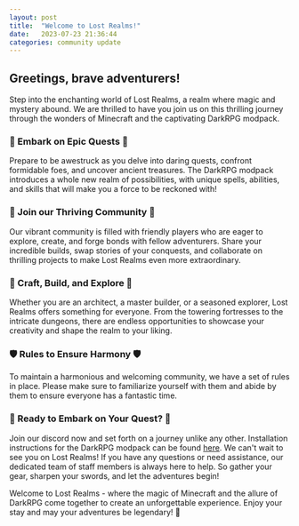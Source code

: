 ```yaml
---
layout: post
title:  "Welcome to Lost Realms!"
date:   2023-07-23 21:36:44
categories: community update
---
```

## Greetings, brave adventurers! ##

Step into the enchanting world of Lost Realms, a realm where magic and mystery abound. We are thrilled to have you join us on this thrilling journey through the wonders of Minecraft and the captivating DarkRPG modpack.

### 🏰 Embark on Epic Quests 🏰 ###
Prepare to be awestruck as you delve into daring quests, confront formidable foes, and uncover ancient treasures. The DarkRPG modpack introduces a whole new realm of possibilities, with unique spells, abilities, and skills that will make you a force to be reckoned with!

### 💬 Join our Thriving Community 💬 ###
Our vibrant community is filled with friendly players who are eager to explore, create, and forge bonds with fellow adventurers. Share your incredible builds, swap stories of your conquests, and collaborate on thrilling projects to make Lost Realms even more extraordinary.

### 🌄 Craft, Build, and Explore 🌄 ###
Whether you are an architect, a master builder, or a seasoned explorer, Lost Realms offers something for everyone. From the towering fortresses to the intricate dungeons, there are endless opportunities to showcase your creativity and shape the realm to your liking.

### 🛡️ Rules to Ensure Harmony 🛡️ ###
To maintain a harmonious and welcoming community, we have a set of rules in place. Please make sure to familiarize yourself with them and abide by them to ensure everyone has a fantastic time.

### 🔮 Ready to Embark on Your Quest? 🔮 ###
Join our discord now and set forth on a journey unlike any other. Installation instructions for the DarkRPG modpack can be found [here](about.md). We can't wait to see you on Lost Realms! If you have any questions or need assistance, our dedicated team of staff members is always here to help. So gather your gear, sharpen your swords, and let the adventures begin!


Welcome to Lost Realms - where the magic of Minecraft and the allure of DarkRPG come together to create an unforgettable experience. Enjoy your stay and may your adventures be legendary! 🌟